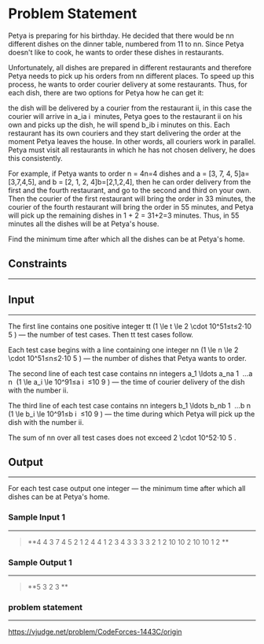 
# Problem Statement
Petya is preparing for his birthday. He decided that there would be nn different dishes on the dinner table, numbered from 11 to nn. Since Petya doesn't like to cook, he wants to order these dishes in restaurants.

Unfortunately, all dishes are prepared in different restaurants and therefore Petya needs to pick up his orders from nn different places. To speed up this process, he wants to order courier delivery at some restaurants. Thus, for each dish, there are two options for Petya how he can get it:

the dish will be delivered by a courier from the restaurant ii, in this case the courier will arrive in a_ia
i
​
minutes,
Petya goes to the restaurant ii on his own and picks up the dish, he will spend b_ib
i
​
minutes on this.
Each restaurant has its own couriers and they start delivering the order at the moment Petya leaves the house. In other words, all couriers work in parallel. Petya must visit all restaurants in which he has not chosen delivery, he does this consistently.

For example, if Petya wants to order n = 4n=4 dishes and a = [3, 7, 4, 5]a=[3,7,4,5], and b = [2, 1, 2, 4]b=[2,1,2,4], then he can order delivery from the first and the fourth restaurant, and go to the second and third on your own. Then the courier of the first restaurant will bring the order in 33 minutes, the courier of the fourth restaurant will bring the order in 55 minutes, and Petya will pick up the remaining dishes in 1 + 2 = 31+2=3 minutes. Thus, in 55 minutes all the dishes will be at Petya's house.

Find the minimum time after which all the dishes can be at Petya's home.

## Constraints
---


## Input
----
The first line contains one positive integer tt (1 \le t \le 2 \cdot 10^51≤t≤2⋅10
5
) — the number of test cases. Then tt test cases follow.

Each test case begins with a line containing one integer nn (1 \le n \le 2 \cdot 10^51≤n≤2⋅10
5
) — the number of dishes that Petya wants to order.

The second line of each test case contains nn integers a_1 \ldots a_na
1
​
…a
n
​
(1 \le a_i \le 10^91≤a
i
​
≤10
9
) — the time of courier delivery of the dish with the number ii.

The third line of each test case contains nn integers b_1 \ldots b_nb
1
​
…b
n
​
(1 \le b_i \le 10^91≤b
i
​
≤10
9
) — the time during which Petya will pick up the dish with the number ii.

The sum of nn over all test cases does not exceed 2 \cdot 10^52⋅10
5
.

## Output
---
For each test case output one integer — the minimum time after which all dishes can be at Petya's home.

### Sample Input 1
----
> **4
4
3 7 4 5
2 1 2 4
4
1 2 3 4
3 3 3 3
2
1 2
10 10
2
10 10
1 2
**

### Sample Output  1
----
> **5
3
2
3
**

### problem statement
---
https://vjudge.net/problem/CodeForces-1443C/origin